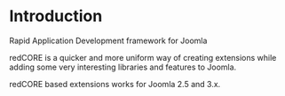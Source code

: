 # Introduction

Rapid Application Development framework for Joomla

redCORE is a quicker and more uniform way of creating extensions while adding some very interesting libraries and features to Joomla.

redCORE based extensions works for Joomla 2.5 and 3.x.